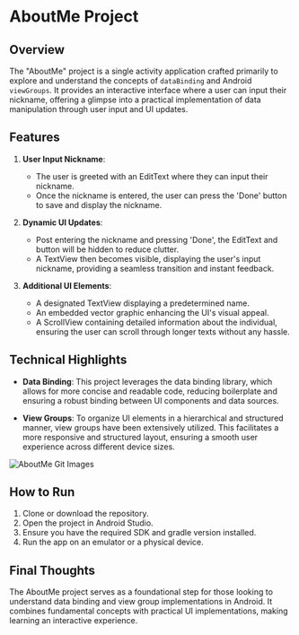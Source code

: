 # AboutMe Project

## Overview
The "AboutMe" project is a single activity application crafted primarily to explore and understand the concepts of `dataBinding` and Android `viewGroups`. It provides an interactive interface where a user can input their nickname, offering a glimpse into a practical implementation of data manipulation through user input and UI updates.

## Features

1. **User Input Nickname**:
    - The user is greeted with an EditText where they can input their nickname.
    - Once the nickname is entered, the user can press the 'Done' button to save and display the nickname.

2. **Dynamic UI Updates**:
    - Post entering the nickname and pressing 'Done', the EditText and button will be hidden to reduce clutter.
    - A TextView then becomes visible, displaying the user's input nickname, providing a seamless transition and instant feedback.

3. **Additional UI Elements**:
    - A designated TextView displaying a predetermined name.
    - An embedded vector graphic enhancing the UI's visual appeal.
    - A ScrollView containing detailed information about the individual, ensuring the user can scroll through longer texts without any hassle.

## Technical Highlights

- **Data Binding**: This project leverages the data binding library, which allows for more concise and readable code, reducing boilerplate and ensuring a robust binding between UI components and data sources.

- **View Groups**: To organize UI elements in a hierarchical and structured manner, view groups have been extensively utilized. This facilitates a more responsive and structured layout, ensuring a smooth user experience across different device sizes.

![AboutMe Git Images](https://github.com/Hiteshi-Singhal-17/AboutMe/assets/56642290/572b2664-d6a9-47d0-b263-5e5ce14febf1)



## How to Run
1. Clone or download the repository.
2. Open the project in Android Studio.
3. Ensure you have the required SDK and gradle version installed.
4. Run the app on an emulator or a physical device.

## Final Thoughts
The AboutMe project serves as a foundational step for those looking to understand data binding and view group implementations in Android. It combines fundamental concepts with practical UI implementations, making learning an interactive experience.
